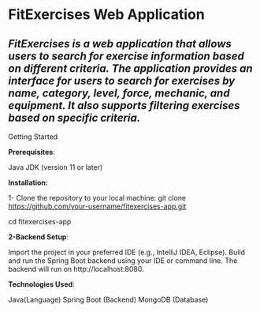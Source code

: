 # **FitExercises Web Application**

## *FitExercises is a web application that allows users to search for exercise information based on different criteria. The application provides an interface for users to search for exercises by name, category, level, force, mechanic, and equipment. It also supports filtering exercises based on specific criteria.*


Getting Started

**Prerequisites**: 


Java JDK (version 11 or later)


  **Installation:**


1- Clone the repository to your local machine:
  git clone https://github.com/your-username/fitexercises-app.git
  
  cd fitexercises-app

  
**2-Backend Setup**:

Import the project in your preferred IDE (e.g., IntelliJ IDEA, Eclipse).
Build and run the Spring Boot backend using your IDE or command line.
The backend will run on http://localhost:8080.


**Technologies Used**: 

Java(Language)
Spring Boot (Backend)
MongoDB (Database)
